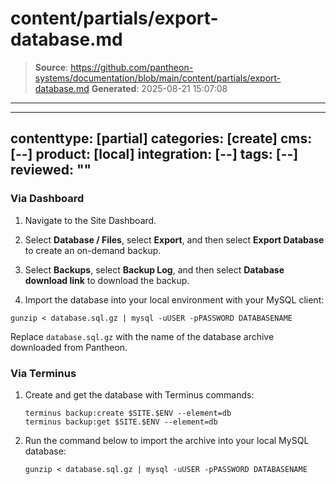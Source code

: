# content/partials/export-database.md

> **Source**: https://github.com/pantheon-systems/documentation/blob/main/content/partials/export-database.md
> **Generated**: 2025-08-21 15:07:08

---

---
contenttype: [partial]
categories: [create]
cms: [--]
product: [local]
integration: [--]
tags: [--]
reviewed: ""
---

### Via Dashboard

1. Navigate to the Site Dashboard.

1. Select **Database / Files**, select **Export**, and then select **Export Database** to create an on-demand backup.

1. Select **Backups**, select **Backup Log**, and then select **Database download link** to download the backup.

1. Import the database into your local environment with your MySQL client:

  ```bash{promptUser: user}
  gunzip < database.sql.gz | mysql -uUSER -pPASSWORD DATABASENAME
  ```

  <Alert title="Note" type="info">

  Replace `database.sql.gz` with the name of the database archive downloaded from Pantheon.

  </Alert>

### Via Terminus

1. Create and get the database with Terminus commands:

    ```bash{promptUser: user}
    terminus backup:create $SITE.$ENV --element=db
    terminus backup:get $SITE.$ENV --element=db
    ```

1. Run the command below to import the archive into your local MySQL database:

    ```bash{promptUser: user}
    gunzip < database.sql.gz | mysql -uUSER -pPASSWORD DATABASENAME
    ```
